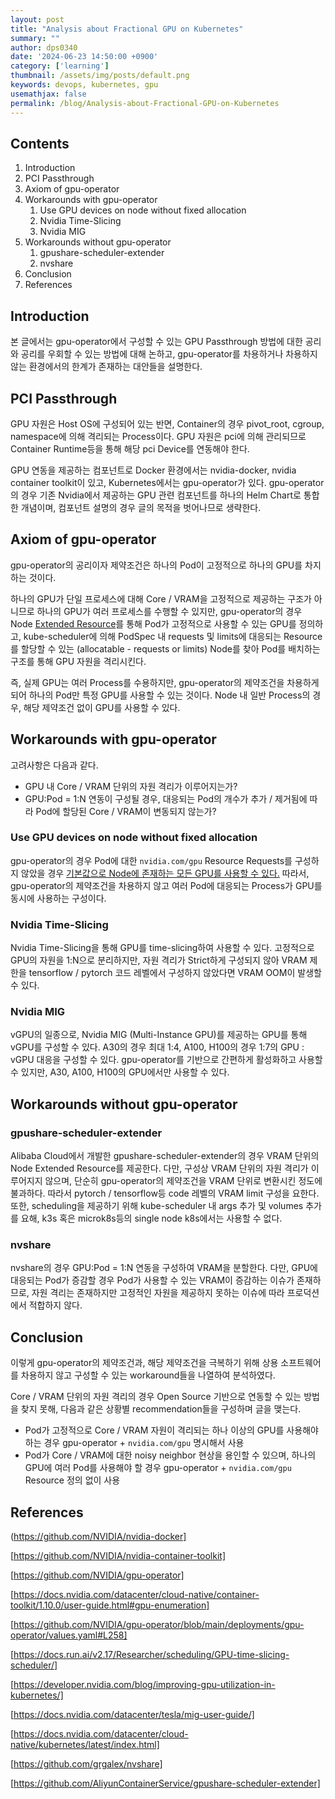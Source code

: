```yaml
---
layout: post
title: "Analysis about Fractional GPU on Kubernetes"
summary: ""
author: dps0340
date: '2024-06-23 14:50:00 +0900'
category: ['learning']
thumbnail: /assets/img/posts/default.png
keywords: devops, kubernetes, gpu
usemathjax: false
permalink: /blog/Analysis-about-Fractional-GPU-on-Kubernetes
---
```



Contents
--------
1. Introduction
2. PCI Passthrough
3. Axiom of gpu-operator
4. Workarounds with gpu-operator
    1. Use GPU devices on node without fixed allocation
    2. Nvidia Time-Slicing
    3. Nvidia MIG
5. Workarounds without gpu-operator
    1. gpushare-scheduler-extender
    2. nvshare
7. Conclusion
0. References



## Introduction
본 글에서는 gpu-operator에서 구성할 수 있는 GPU Passthrough 방법에 대한 공리와 공리를 우회할 수 있는 방법에 대해 논하고, gpu-operator를 차용하거나 차용하지 않는 환경에서의 한계가 존재하는 대안들을 설명한다.

## PCI Passthrough
GPU 자원은 Host OS에 구성되어 있는 반면, Container의 경우 pivot_root, cgroup, namespace에 의해 격리되는 Process이다. GPU 자원은 pci에 의해 관리되므로 Container Runtime등을 통해 해당 pci Device를 연동해야 한다.

GPU 연동을 제공하는 컴포넌트로 Docker 환경에서는 nvidia-docker, nvidia container toolkit이 있고, Kubernetes에서는 gpu-operator가 있다. gpu-operator의 경우 기존 Nvidia에서 제공하는 GPU 관련 컴포넌트를 하나의 Helm Chart로 통합한 개념이며, 컴포넌트 설명의 경우 글의 목적을 벗어나므로 생략한다.

## Axiom of gpu-operator
gpu-operator의 공리이자 제약조건은 하나의 Pod이 고정적으로 하나의 GPU를 차지하는 것이다.

하나의 GPU가 단일 프로세스에 대해 Core / VRAM을 고정적으로 제공하는 구조가 아니므로 하나의 GPU가 여러 프로세스를 수행할 수 있지만, gpu-operator의 경우 Node [Extended Resource](https://kubernetes.io/docs/tasks/administer-cluster/extended-resource-node/)를 통해 Pod가 고정적으로 사용할 수 있는 GPU를 정의하고, kube-scheduler에 의해 PodSpec 내 requests 및 limits에 대응되는 Resource를 할당할 수 있는 (allocatable - requests or limits) Node를 찾아 Pod를 배치하는 구조를 통해 GPU 자원을 격리시킨다.

즉, 실제 GPU는 여러 Process를 수용하지만, gpu-operator의 제약조건을 차용하게 되어 하나의 Pod만 특정 GPU를 사용할 수 있는 것이다. Node 내 일반 Process의 경우, 해당 제약조건 없이 GPU를 사용할 수 있다.

## Workarounds with gpu-operator
고려사항은 다음과 같다.
* GPU 내 Core / VRAM 단위의 자원 격리가 이루어지는가?
* GPU:Pod = 1:N 연동이 구성될 경우, 대응되는 Pod의 개수가 추가 / 제거됨에 따라 Pod에 할당된 Core / VRAM이 변동되지 않는가?

### Use GPU devices on node without fixed allocation
gpu-operator의 경우 Pod에 대한 `nvidia.com/gpu` Resource Requests를 구성하지 않았을 경우 [기본값으로 Node에 존재하는 모든 GPU를 사용할 수 있다.](https://github.com/NVIDIA/k8s-device-plugin/issues/61)
따라서, gpu-operator의 제약조건을 차용하지 않고 여러 Pod에 대응되는 Process가 GPU를 동시에 사용하는 구성이다.

### Nvidia Time-Slicing
Nvidia Time-Slicing을 통해 GPU를 time-slicing하여 사용할 수 있다.
고정적으로 GPU의 자원을 1:N으로 분리하지만, 자원 격리가 Strict하게 구성되지 않아 VRAM 제한을 tensorflow / pytorch 코드 레벨에서 구성하지 않았다면 VRAM OOM이 발생할 수 있다.

### Nvidia MIG
vGPU의 일종으로, Nvidia MIG (Multi-Instance GPU)를 제공하는 GPU를 통해 vGPU를 구성할 수 있다.
A30의 경우 최대 1:4, A100, H100의 경우 1:7의 GPU : vGPU 대응을 구성할 수 있다.
gpu-operator를 기반으로 간편하게 활성화하고 사용할 수 있지만, A30, A100, H100의 GPU에서만 사용할 수 있다.

## Workarounds without gpu-operator

### gpushare-scheduler-extender
Alibaba Cloud에서 개발한 gpushare-scheduler-extender의 경우 VRAM 단위의 Node Extended Resource를 제공한다.
다만, 구성상 VRAM 단위의 자원 격리가 이루어지지 않으며, 단순히 gpu-operator의 제약조건을 VRAM 단위로 변환시킨 정도에 불과하다. 따라서 pytorch / tensorflow등 code 레벨의 VRAM limit 구성을 요한다.
또한, scheduling을 제공하기 위해 kube-scheduler 내 args 추가 및 volumes 추가를 요해, k3s 혹은 microk8s등의 single node k8s에서는 사용할 수 없다.

### nvshare
nvshare의 경우 GPU:Pod = 1:N 연동을 구성하여 VRAM을 분할한다.
다만, GPU에 대응되는 Pod가 증감할 경우 Pod가 사용할 수 있는 VRAM이 증감하는 이슈가 존재하므로, 자원 격리는 존재하지만 고정적인 자원을 제공하지 못하는 이슈에 따라 프로덕션에서 적합하지 않다.

## Conclusion
이렇게 gpu-operator의 제약조건과, 해당 제약조건을 극복하기 위해 상용 소프트웨어를 차용하지 않고 구성할 수 있는 workaround들을 나열하여 분석하였다.

Core / VRAM 단위의 자원 격리의 경우 Open Source 기반으로 연동할 수 있는 방법을 찾지 못해, 다음과 같은 상황별 recommendation들을 구성하며 글을 맺는다.

* Pod가 고정적으로 Core / VRAM 자원이 격리되는 하나 이상의 GPU를 사용해야 하는 경우 gpu-operator + `nvidia.com/gpu` 명시해서 사용
* Pod가 Core / VRAM에 대한 noisy neighbor 현상을 용인할 수 있으며, 하나의 GPU에 여러 Pod를 사용해야 할 경우 gpu-operator + `nvidia.com/gpu` Resource 정의 없이 사용

## References

(https://github.com/NVIDIA/nvidia-docker]

[https://github.com/NVIDIA/nvidia-container-toolkit]

[https://github.com/NVIDIA/gpu-operator]

[https://docs.nvidia.com/datacenter/cloud-native/container-toolkit/1.10.0/user-guide.html#gpu-enumeration]

[https://github.com/NVIDIA/gpu-operator/blob/main/deployments/gpu-operator/values.yaml#L258]

[https://docs.run.ai/v2.17/Researcher/scheduling/GPU-time-slicing-scheduler/]

[https://developer.nvidia.com/blog/improving-gpu-utilization-in-kubernetes/]

[https://docs.nvidia.com/datacenter/tesla/mig-user-guide/]

[https://docs.nvidia.com/datacenter/cloud-native/kubernetes/latest/index.html]

[https://github.com/grgalex/nvshare]

[https://github.com/AliyunContainerService/gpushare-scheduler-extender]

